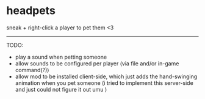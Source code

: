 # headpets

sneak + right-click a player to pet them <3

***

TODO:

- play a sound when petting someone
- allow sounds to be configured per player (via file and/or in-game command(?))
- allow mod to be installed client-side, which just adds the hand-swinging animation when you pet someone (i tried to implement this server-side and just could not figure it out umu )
